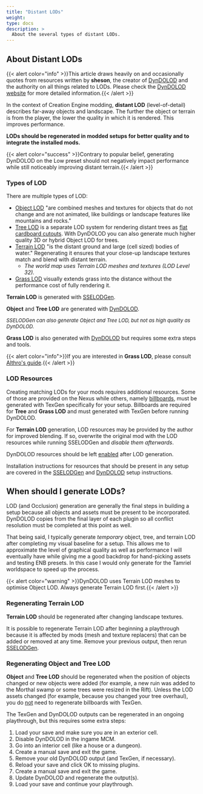 ```yaml
---
title: "Distant LODs"
weight:
type: docs
description: >
  About the several types of distant LODs.
---
```


## About Distant LODs

{{< alert color="info" >}}This article draws heavily on and occasionally quotes from resources written by **sheson**, the creator of [DynDOLOD](/skyforge/tool-setup/dyndolod/) and the authority on all things related to LODs. Please check the [DynDOLOD website](https://dyndolod.info/) for more detailed information.{{< /alert >}}

In the context of Creation Engine modding, **distant LOD** (level-of-detail) describes far-away objects and landscape. The further the object or terrain is from the player, the lower the quality in which it is rendered. This improves performance.

**LODs should be regenerated in modded setups for better quality and to integrate the installed mods.**

{{< alert color="success" >}}Contrary to popular belief, generating DynDOLOD on the Low preset should not negatively impact performance while still noticeably improving distant terrain.{{< /alert >}}

### Types of LOD

There are multiple types of LOD:

- [Object LOD](https://dyndolod.info/Help/Object-LOD) "are combined meshes and textures for objects that do not change and are not animated, like buildings or landscape features like mountains and rocks."
- [Tree LOD](https://dyndolod.info/Help/Tree-LOD) is a separate LOD system for rendering distant trees as [flat cardboard cutouts](https://dyndolod.info/sites/dyndolod/files/images/tree-lod.webp). With DynDOLOD you can also generate much higher quality 3D or hybrid Object LOD for trees.
- [Terrain LOD](https://dyndolod.info/Help/Terrain-LOD-and-Water-LOD) "is the distant ground and large (cell sized) bodies of water." Regenerating it ensures that your close-up landscape textures match and blend with distant terrain.
  - *The world map uses Terrain LOD meshes and textures (LOD Level 32).*
- [Grass LOD](https://dyndolod.info/Help/Grass-LOD) visually extends grass into the distance without the performance cost of fully rendering it.

**Terrain LOD** is generated with [SSELODGen](/skyforge/tool-setup/sselodgen/).

**Object** and **Tree LOD** are generated with [DynDOLOD](/skyforge/tool-setup/dyndolod/).

<font size=2>*SSELODGen can also generate Object and Tree LOD, but not as high quality as DynDOLOD.*</font>

**Grass LOD** is also generated with [DynDOLOD](/skyforge/tool-setup/dyndolod/) but requires some extra steps and tools.

{{< alert color="info">}}If you are interested in **Grass LOD**, please consult [Althro's guide](https://github.com/The-Animonculory/Modding-Resources/blob/main/Grass%20Lods.md).{{< /alert >}}

### LOD Resources

Creating matching LODs for your mods requires additional resources. Some of those are provided on the Nexus while others, namely [billboards](https://dyndolod.info/Help/Tree-Grass-LOD-Billboards), must be generated with TexGen specifically for your setup. Billboards are required for **Tree** and **Grass LOD** and must generated with TexGen before running DynDOLOD.

For **Terrain LOD** generation, LOD resources may be provided by the author for improved blending. If so, overwrite the original mod with the LOD resources while running SSELODGen and *disable them afterwards*.

DynDOLOD resources should be left <u>enabled</u> after LOD generation.

Installation instructions for resources that should be present in any setup are covered in the [SSELODGen](/skyforge/tool-setup/sselodgen/) and [DynDOLOD](/skyforge/tool-setup/dyndolod/) setup instructions.

## When should I generate LODs?

LOD (and Occlusion) generation are generally the final steps in building a setup because all objects and assets must be present to be incorporated. DynDOLOD copies from the final layer of each plugin so all conflict resolution must be completed at this point as well.

That being said, I typically generate *temporary* object, tree, and terrain LOD after completing my visual baseline for a setup. This allows me to approximate the level of graphical quality as well as performance I will eventually have while giving me a good backdrop for hand-picking assets and testing ENB presets. In this case I would only generate for the Tamriel worldspace to speed up the process.

{{< alert color="warning" >}}DynDOLOD uses Terrain LOD meshes to optimise Object LOD. Always generate Terrain LOD first.{{< /alert >}}

### Regenerating Terrain LOD

**Terrain LOD** should be regenerated after changing landscape textures.

It is possible to regenerate Terrain LOD after beginning a playthrough because it is affected by mods (mesh and texture replacers) that can be added or removed at any time. Remove your previous output, then rerun [SSELODGen](/skyforge/tool-setup/sselodgen/).

### Regenerating Object and Tree LOD

**Object** and **Tree LOD** should be regenerated when the position of objects changed or new objects were added (for example, a new ruin was added to the Morthal swamp or some trees were resized in the Rift). Unless the LOD assets changed (for example, because you changed your tree overhaul), you do <u>not</u> need to regenerate billboards with TexGen.

The TexGen and DynDOLOD outputs can be regenerated in an ongoing playthrough, but this requires some extra steps:

1. Load your save and make sure you are in an exterior cell.
2. Disable DynDOLOD in the ingame MCM.
3. Go into an interior cell (like a house or a dungeon).
4. Create a manual save and exit the game.
5. Remove your old DynDOLOD output (and TexGen, if necessary).
6. Reload your save and click OK to missing plugins.
7. Create a manual save and exit the game.
8. Update DynDOLOD and regenerate the output(s).
9. Load your save and continue your playthrough.